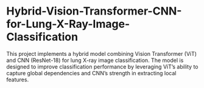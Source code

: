 # Hybrid-Vision-Transformer-CNN-for-Lung-X-Ray-Image-Classification
This project implements a hybrid model combining Vision Transformer (ViT) and CNN (ResNet-18) for lung X-ray image classification. The model is designed to improve classification performance by leveraging ViT’s ability to capture global dependencies and CNN’s strength in extracting local features.
